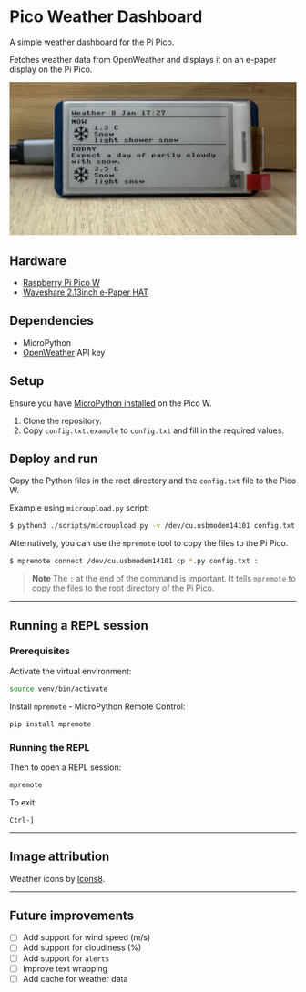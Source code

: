 # Pico Weather Dashboard

A simple weather dashboard for the Pi Pico.

Fetches weather data from OpenWeather and displays it on an e-paper display on the Pi Pico.

<img alt="Photo of the Pi Pico with the e-Paper display showing the weather" src="docs/img/pico_weather.png" title="Pico Weather Dashboard" width="529em"/>

## Hardware

- [Raspberry Pi Pico W](https://www.raspberrypi.org/products/raspberry-pi-pico/)
- [Waveshare 2.13inch e-Paper HAT](https://www.waveshare.com/wiki/2.13inch_e-Paper_HAT)

## Dependencies

- MicroPython
-  [OpenWeather](https://openweathermap.org/) API key

## Setup

Ensure you have [MicroPython installed](https://micropython.org/download/RPI_PICO_W/) on the Pico W.

1. Clone the repository.
2. Copy `config.txt.example` to `config.txt` and fill in the required values.

## Deploy and run

Copy the Python files in the root directory and the `config.txt` file to the Pico W.

Example using `microupload.py` script:

```bash
$ python3 ./scripts/microupload.py -v /dev/cu.usbmodem14101 config.txt display.py images.py main.py net.py render.py utils.py weather.py
```

Alternatively, you can use the `mpremote` tool to copy the files to the Pi Pico.

```bash
$ mpremote connect /dev/cu.usbmodem14101 cp *.py config.txt :
```

> **Note**
> The `:` at the end of the command is important. It tells `mpremote` to copy the files to the root directory of the Pi Pico.

---

## Running a REPL session

### Prerequisites

Activate the virtual environment:

```bash
source venv/bin/activate
```

Install `mpremote` - MicroPython Remote Control:

```bash
pip install mpremote
```

### Running the REPL

Then to open a REPL session:

```bash
mpremote
```

To exit:
```
Ctrl-]
```

---

## Image attribution

Weather icons by <a target="_blank" href="https://icons8.com">Icons8</a>.

---

## Future improvements

- [ ] Add support for wind speed (m/s)
- [ ] Add support for cloudiness (%)
- [ ] Add support for `alerts`
- [ ] Improve text wrapping
- [ ] Add cache for weather data
